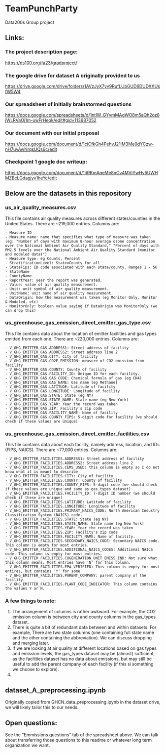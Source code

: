 # TeamPunchParty
Data200s Group project

## Links:

### The project description page:
https://ds100.org/fa23/gradproject/

### The google drive for dataset A originally provided to us
https://drive.google.com/drive/folders/1AVzJyX7yv9RufLUbGUD6DUDXXUsfW5W4

### Our spreadsheet of initially brainstormed questions
https://docs.google.com/spreadsheets/d/1ntIW_GYvmMAgWO8m5aQh2oz8jWLRVaOj1m-uwFrHeok/edit#gid=113687052

### Our document with our initial proposal
https://docs.google.com/document/d/1ciCfkGh4PehvJ21IM3Me0dYCzw-nH7uvAwNrqsUQs6c/edit

### Checkpoint 1 google doc writeup: 
https://docs.google.com/document/d/1itRKmAqeMe8nCv4MViYwHv5UWHMZBcLGdagjyv1heYc/edit


## Below are the datasets in this repository
### us_air_quality_measures.csv
This file contains air quality measures across different states/counties in the United States. There are ~219,000 entries.
Columns are:

    - Measure ID
    - Measure name: name that specifies what type of measure was taken  (eg: "Number of days with maximum 8-hour average ozone concentration over the National Ambient Air Quality Standard," "Percent of days with PM2.5 levels over the National Ambient Air Quality Standard (monitor and modeled data)")
    - Measure type: eg Counts, Percent
    - StratificationLevel: StatexCounty for all
    - StateFips: ID code associated with each state/county. Ranges 1 - 56
    - StateName
    - CountyName
    - ReportYear: year the report was generated.
    - Value: value of air quality measurement.
    - Unit: unit symbol of air quality measurement.
    - UnitName: unit name of air quality measurement.
    - DataOrigin: how the measurement was taken (eg Monitor Only, Monitor & Modeled, etc)
    - MonitorOnly: boolean value saying if DataOrigin was MonitorOnly (we can drop this)

### us_greenhouse_gas_emission_direct_emitter_gas_type.csv
This file contains data about the location of emitter facilities and gas types emitted from each one. There are ~220,000 entries.
Columns are:

    - V_GHG_EMITTER_GAS.ADDRESS1: Street address of facility
    - V_GHG_EMITTER_GAS.ADDRESS2: Street address line 2
    - V_GHG_EMITTER_GAS.CITY: City of facility
    - V_GHG_EMITTER_GAS.CO2E_EMISSION: measure of CO2 emission from facility
    - V_GHG_EMITTER_GAS.COUNTY: County of facility
    - V_GHG_EMITTER_GAS.FACILITY_ID: Unique ID for each facility.
    - V_GHG_EMITTER_GAS.GAS_CODE: Chemical formula of gas (eg CH4)
    - V_GHG_EMITTER_GAS.GAS_NAME: Gas name (eg Methane)
    - V_GHG_EMITTER_GAS.LATITUDE: Latitude of facility
    - V_GHG_EMITTER_GAS.LONGITUDE: Longitude of facility
    - V_GHG_EMITTER_GAS.STATE: State (eg NY)
    - V_GHG_EMITTER_GAS.STATE_NAME: State name (eg New York)
    - V_GHG_EMITTER_GAS.YEAR: Year the record was taken
    - V_GHG_EMITTER_GAS.ZIP: Facility's zip code
    - V_GHG_EMITTER_GAS.FACILITY_NAME: Name of facility
    - V_GHG_EMITTER_GAS.COUNTY_FIPS: 5-digit code for facility (we should check if these values are unique)

### us_greenhouse_gas_emission_direct_emitter_facilities.csv
This file contains data about each facility, namely address, location, and IDs (FIPS, NAICS). There are ~77,000 entries.
Columns are:

    - V_GHG_EMITTER_FACILITIES.ADDRESS1: Street address of facility
    - V_GHG_EMITTER_FACILITIES.ADDRESS2: Street address line 2
    - V_GHG_EMITTER_FACILITIES.CEMS_USED: this column is empty so I do not know what it is meant to describe
    - V_GHG_EMITTER_FACILITIES.CITY: City of facility
    - V_GHG_EMITTER_FACILITIES.COUNTY: County of facility
    - V_GHG_EMITTER_FACILITIES.COUNTY_FIPS: 5-digit code (we should check if these values are unique and same as gas_types dataset)
    - V_GHG_EMITTER_FACILITIES.FACILITY_ID: 7-digit ID number (we should check if these are unique)
    - V_GHG_EMITTER_FACILITIES.LATITUDE: Latitude of facility
    - V_GHG_EMITTER_FACILITIES.LONGITUDE: Longitude of facility
    - V_GHG_EMITTER_FACILITIES.PRIMARY_NAICS_CODE: North American Industry Classification System (NAICS) code.
    - V_GHG_EMITTER_FACILITIES.STATE: State (eg NY)
    - V_GHG_EMITTER_FACILITIES.STATE_NAME: State name (eg New York)
    - V_GHG_EMITTER_FACILITIES.YEAR: Year the record was taken
    - V_GHG_EMITTER_FACILITIES.ZIP: Facility's zip code
    - V_GHG_EMITTER_FACILITIES.FACILITY_NAME: Name of facility.
    - V_GHG_EMITTER_FACILITIES.SECONDARY_NAICS_CODE: Secondary NAICS code. This column is empty for most entries.
    - V_GHG_EMITTER_FACILITIES.ADDITIONAL_NAICS_CODES: Additional NAICS code. This column is empty for most entries.
    - V_GHG_EMITTER_FACILITIES.COGENERATION_UNIT_EMISS_IND: Not sure what this column means. Most entries have 'N' for this column.
    - V_GHG_EMITTER_FACILITIES.EPA_VERIFIED: This column is empty for most entires, but contains 'Y' for some
    - V_GHG_EMITTER_FACILITIES.PARENT_COMPANY: parent company of the facility.
    - V_GHG_EMITTER_FACILITIES.PLANT_CODE_INDICATOR: This column contains the values Y or N.

### A few things to note:
1. The arrangement of columns is rather awkward. For example, the CO2 emission column is  between city and county columns in the gas_types dataset.
2. There is quite a bit of redundant data between and within datasets. For example, There are two state columns (one containing full state name and the other containing the abbreviation). We can discuss dropping and merging later.
3. If we are looking at air quality at different locations based on gas types and emission levels, the gas_types dataset may be (almost) sufficient, as the facilities dataset has no data about emissions, but may still be useful to add the parent company of each facility (if this si something we choose to explore).
4. 

## dataset_A_preprocessing.ipynb
Originally copied from GHCN_data_preprocessing.ipynb in the dataset drive, we will likely tailor this to our needs. 

## Open questions:
See the "Emmissions questions" tab of the spreadsheet above. We can talk about transferring those questions to this readme or whatever long term organization we want.
